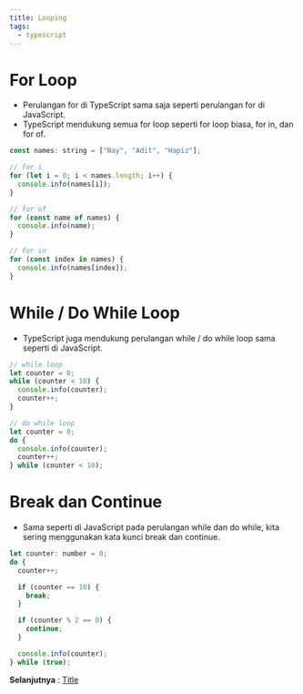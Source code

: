 ```yaml
---
title: Looping
tags:
  - typescript
---
```


# For Loop

- Perulangan for di TypeScript sama saja seperti perulangan for di JavaScript.
- TypeScript mendukung semua for loop seperti for loop biasa, for in, dan for of.

```js
const names: string = ["Nay", "Adit", "Hapiz"];

// for i
for (let i = 0; i < names.length; i++) {
  console.info(names[i]);
}

// for of
for (const name of names) {
  console.info(name);
}

// for in
for (const index in names) {
  console.info(names[index]);
}
```

# While / Do While Loop

- TypeScript juga mendukung perulangan while / do while loop sama seperti di JavaScript.

```js
// while loop
let counter = 0;
while (counter < 10) {
  console.info(counter);
  counter++;
}

// do while loop
let counter = 0;
do {
  console.info(counter);
  counter++;
} while (counter < 10);
```

# Break dan Continue

- Sama seperti di JavaScript pada perulangan while dan do while, kita sering menggunakan kata kunci break dan continue.

```js
let counter: number = 0;
do {
  counter++;

  if (counter == 10) {
    break;
  }

  if (counter % 2 == 0) {
    continue;
  }

  console.info(counter);
} while (true);
```

**Selanjutnya** : [Title](/backend/typescript/example.md)
